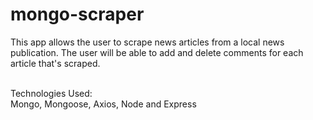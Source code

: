 # mongo-scraper

This app allows the user to scrape news articles from a local news publication. The user will be able to add and delete comments for each article that's scraped.

<br>
Technologies Used:
<br>
Mongo, Mongoose, Axios, Node and Express
